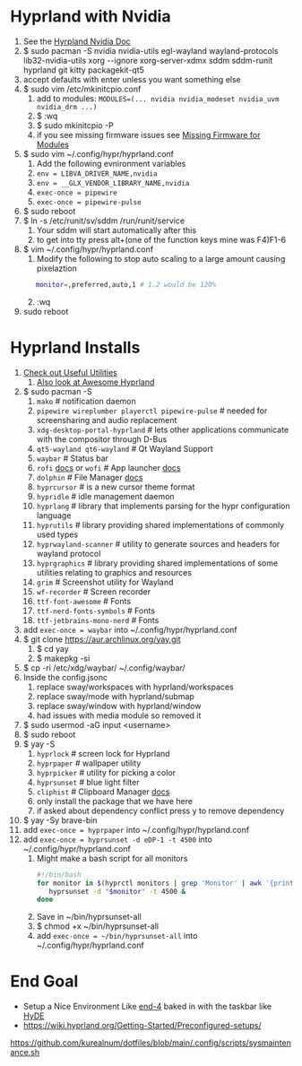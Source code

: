 # Hyprland with Nvidia
1. See the [Hyrpland Nvidia Doc](https://wiki.hyprland.org/Nvidia/)
2. $ sudo pacman -S nvidia nvidia-utils egl-wayland wayland-protocols  lib32-nvidia-utils xorg --ignore xorg-server-xdmx sddm sddm-runit hyprland git kitty packagekit-qt5 
3. accept defaults with enter unless you want something else
4. $ sudo vim /etc/mkinitcpio.conf
   1. add to modules: ```MODULES=(... nvidia nvidia_modeset nvidia_uvm nvidia_drm ...)```
   2. $ :wq
   3. $ sudo mkinitcpio -P
   4. if you see missing firmware issues see [Missing Firmware for Modules](../base-install.md#missing-firmware-for-modules)
5. $ sudo vim ~/.config/hypr/hyprland.conf
   1. Add the following evnironment variables
   2. ```env = LIBVA_DRIVER_NAME,nvidia```
   3. ```env = __GLX_VENDOR_LIBRARY_NAME,nvidia```
   4. ```exec-once = pipewire```
   5. ```exec-once = pipewire-pulse```
6. $ sudo reboot
7. $ ln -s /etc/runit/sv/sddm /run/runit/service
   1. Your sddm will start automatically after this
   2. to get into tty press alt+(one of the function keys mine was F4)F1-6
8. $ vim ~/.config/hypr/hyprland.conf
   1. Modify the following to stop auto scaling to a large amount causing pixelaztion 
   ```sh
      monitor=,preferred,auto,1 # 1.2 would be 120%
   ```
   2. :wq
9. sudo reboot

# Hyprland Installs
1. [Check out Useful Utilities](https://wiki.hyprland.org/Useful-Utilities/)
   1. [Also look at Awesome Hyprland](https://github.com/hyprland-community/awesome-hyprland)
2. $ sudo pacman -S 
   1. ```mako``` # notification daemon 
   2. ```pipewire wireplumber playerctl pipewire-pulse``` # needed for screensharing and audio replacement
   3. ```xdg-desktop-portal-hyprland``` # lets other applications communicate with the compositor through D-Bus
   4. ```qt5-wayland qt6-wayland``` # Qt Wayland Support
   5. ```waybar``` # Status bar
   6. ```rofi``` [docs](https://github.com/lbonn/rofi/blob/wayland/CONFIG.md) or ```wofi``` # App launcher [docs](https://cloudninja.pw/docs/wofi.html)
   7. ```dolphin``` # File Manager [docs](https://github.com/KDE/dolphin)
   8. ```hyprcursor``` # is a new cursor theme format
   9. ```hypridle``` # idle management daemon
   10. ```hyprlang``` # library that implements parsing for the hypr configuration language
   11. ```hyprutils``` # library providing shared implementations of commonly used types
   12. ```hyprwayland-scanner``` # utility to generate sources and headers for wayland protocol
   13. ```hyprgraphics``` # library providing shared implementations of some utilities relating to graphics and resources
   14. ```grim``` # Screenshot utility for Wayland
   15. ```wf-recorder``` # Screen recorder
   16. ```ttf-font-awesome``` # Fonts
   17. ```ttf-nerd-fonts-symbols``` # Fonts
   18. ```ttf-jetbrains-mono-nerd``` # Fonts
3. add ```exec-once = waybar``` into ~/.config/hypr/hyprland.conf
4. $ git clone https://aur.archlinux.org/yay.git
   1. $ cd yay
   2. $ makepkg -si
5. $ cp -ri /etc/xdg/waybar/ ~/.config/waybar/
6. Inside the config.jsonc
   1. replace sway/workspaces with hyprland/workspaces
   2. replace sway/mode with hyprland/submap
   3. replace sway/window with hyprland/window
   4. had issues with media module so removed it
7. $ sudo usermod -aG input \<username>
8. $ sudo reboot
9.  $ yay -S 
    1. ```hyprlock``` # screen lock for Hyprland
    2. ```hyprpaper``` # wallpaper utility
    3. ```hyprpicker``` # utility for picking a color
    4. ```hyprsunset``` # blue light filter
    5. ```cliphist``` # Clipboard Manager [docs](https://github.com/sentriz/cliphist)
    6. only install the package that we have here
    7. if asked about dependency conflict press y to remove dependency
 10. $ yay -Sy brave-bin
10. add ```exec-once = hyprpaper``` into ~/.config/hypr/hyprland.conf
11. add ```exec-once = hyprsunset -d eDP-1 -t 4500``` into ~/.config/hypr/hyprland.conf
    1. Might make a bash script for all monitors
         ```sh
         #!/bin/bash
         for monitor in $(hyprctl monitors | grep 'Monitor' | awk '{print $2}'); do
            hyprsunset -d "$monitor" -t 4500 &
         done
         ```
    2. Save in ~/bin/hyprsunset-all
    3. $ chmod +x ~/bin/hyprsunset-all
    4. add ```exec-once = ~/bin/hyprsunset-all``` into ~/.config/hypr/hyprland.conf
   

# End Goal 
* Setup a Nice Environment Like [end-4](https://github.com/end-4/dots-hyprland/tree/main) baked in with the taskbar like [HyDE](https://github.com/HyDE-Project/HyDE)
* https://wiki.hyprland.org/Getting-Started/Preconfigured-setups/

https://github.com/kurealnum/dotfiles/blob/main/.config/scripts/sysmaintenance.sh